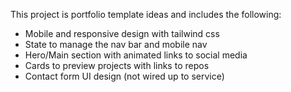 This project is portfolio template ideas and includes the following:

- Mobile and responsive design with tailwind css
- State to manage the nav bar and mobile nav
- Hero/Main section with animated links to social media
- Cards to preview projects with links to repos
- Contact form UI design (not wired up to service)
